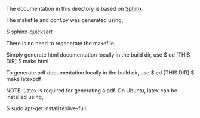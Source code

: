 The documentation in this directory is based on [Sphinx](http://www.sphinx-doc.org/en/stable/).


The makefile and conf.py was generated using,

 $ sphinx-quicksart

There is no need to regenerate the makefile.


Simply generate html documentation locally in the build dir, use
 $ cd [THIS DIR]
 $ make html


To generate pdf documentation locally in the build dir, use
 $ cd [THIS DIR]
 $ make latexpdf

NOTE: Latex is required for generating a pdf. On Ubuntu, latex can be installed using,

 $ sudo apt-get install texlive-full